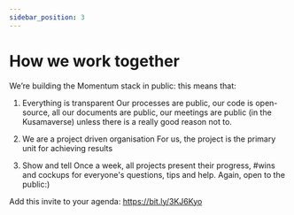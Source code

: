 ```yaml
---
sidebar_position: 3
---
```


# How we work together

We’re building the Momentum stack in public: this means that:

1. Everything is transparent
Our processes are public, our code is open-source, all our documents are public, our meetings are public (in the Kusamaverse) unless there is a really good reason not to.

2. We are a project driven organisation
For us, the project is the primary unit for achieving results

3. Show and tell
Once a week, all projects present their progress, #wins and cockups for everyone's questions, tips and help. Again, open to the public:)

Add this invite to your agenda:
https://bit.ly/3KJ6Kyo
